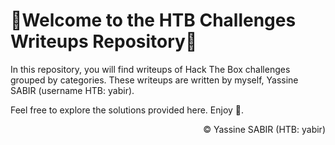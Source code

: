 <!DOCTYPE html>
<html lang="en">
<head>
  <meta charset="UTF-8">
  <meta name="viewport" content="width=device-width, initial-scale=1.0">
</head>
  <style>
    footer {
      text-align: right;
    }
  </style>
<body>
  <h1>🚩Welcome to the HTB Challenges Writeups Repository🚩</h1>
  <p>In this repository, you will find writeups of Hack The Box challenges grouped by categories. These writeups are written by myself, Yassine SABIR (username HTB: yabir).</p>
  <p>Feel free to explore the solutions provided here. Enjoy 🙂.</p>
  <footer>
    <p style="text-align:right;">©️ Yassine SABIR (HTB: yabir)</p>
  </footer>
</body>
</html>

